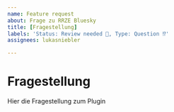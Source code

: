 ```yaml
---
name: Feature request
about: Frage zu RRZE Bluesky
title: [Fragestellung]
labels: 'Status: Review needed 🛂, Type: Question ⁉'
assignees: lukasniebler

---
```


# Fragestellung
Hier die Fragestellung zum Plugin